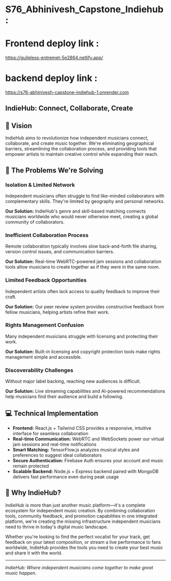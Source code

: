 # S76_Abhinivesh_Capstone_Indiehub:

# Frontend deploy link :
 
  https://guileless-entremet-5e2864.netlify.app/

# backend deploy link :

  https://s76-abhinivesh-capstone-indiehub-1.onrender.com

## IndieHub: Connect, Collaborate, Create

## 🎵 Vision
IndieHub aims to revolutionize how independent musicians connect, collaborate, and create music together. We're eliminating geographical barriers, streamlining the collaboration process, and providing tools that empower artists to maintain creative control while expanding their reach.

## 🎸 The Problems We're Solving

### Isolation & Limited Network
Independent musicians often struggle to find like-minded collaborators with complementary skills. They're limited by geography and personal networks.

**Our Solution:** IndieHub's genre and skill-based matching connects musicians worldwide who would never otherwise meet, creating a global community of collaborators.

### Inefficient Collaboration Process
Remote collaboration typically involves slow back-and-forth file sharing, version control issues, and communication barriers.

**Our Solution:** Real-time WebRTC-powered jam sessions and collaboration tools allow musicians to create together as if they were in the same room.

### Limited Feedback Opportunities
Independent artists often lack access to quality feedback to improve their craft.

**Our Solution:** Our peer review system provides constructive feedback from fellow musicians, helping artists refine their work.

### Rights Management Confusion
Many independent musicians struggle with licensing and protecting their work.

**Our Solution:** Built-in licensing and copyright protection tools make rights management simple and accessible.

### Discoverability Challenges
Without major label backing, reaching new audiences is difficult.

**Our Solution:** Live streaming capabilities and AI-powered recommendations help musicians find their audience and build a following.

## 💻 Technical Implementation

- **Frontend:** React.js + Tailwind CSS provides a responsive, intuitive interface for seamless collaboration
- **Real-time Communication:** WebRTC and WebSockets power our virtual jam sessions and real-time notifications
- **Smart Matching:** TensorFlow.js analyzes musical styles and preferences to suggest ideal collaborators
- **Secure Authentication:** Firebase Auth ensures your account and music remain protected
- **Scalable Backend:** Node.js + Express backend paired with MongoDB delivers fast performance even during peak usage

## 🚀 Why IndieHub?

IndieHub is more than just another music platform—it's a complete ecosystem for independent music creation. By combining collaboration tools, community feedback, and promotion capabilities in one integrated platform, we're creating the missing infrastructure independent musicians need to thrive in today's digital music landscape.

Whether you're looking to find the perfect vocalist for your track, get feedback on your latest composition, or stream a live performance to fans worldwide, IndieHub provides the tools you need to create your best music and share it with the world.

---
*IndieHub: Where independent musicians come together to make great music happen.*